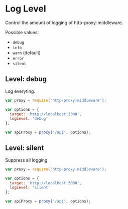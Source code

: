 # Log Level

Control the amount of logging of http-proxy-middleware.

Possible values:

- `debug`
- `info`
- `warn` (default)
- `error`
- `silent`

## Level: debug

Log everyting.

```javascript
var proxy = require('http-proxy-middleware');

var options = {
  target: 'http://localhost:3000',
  logLevel: 'debug'
};

var apiProxy = proxy('/api', options);
```

## Level: silent

Suppress all logging.

```javascript
var proxy = require('http-proxy-middleware');

var options = {
  target: 'http://localhost:3000',
  logLevel: 'silent'
};

var apiProxy = proxy('/api', options);
```

